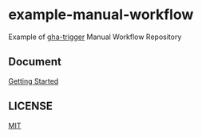 # example-manual-workflow

Example of [gha-trigger](https://gha-trigger.github.io) Manual Workflow Repository

## Document

[Getting Started](https://gha-trigger.github.io/getting-started)

## LICENSE

[MIT](LICENSE)
